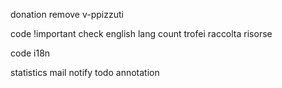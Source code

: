 donation
remove v-ppizzuti

code !important
check english lang
count trofei
raccolta risorse

code
i18n

statistics
mail notify
todo annotation